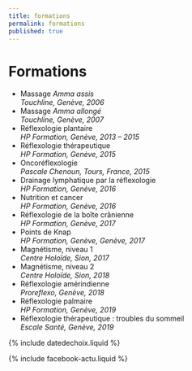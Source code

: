 ```yaml
---
title: formations
permalink: formations
published: true
---
```


# Formations

- Massage *Amma assis*<br/>*Touchline, Genève, 2006*
- Massage *Amma allongé*<br/>*Touchline, Genève, 2007*
- Réflexologie plantaire<br/>*HP Formation, Genève, 2013 – 2015*
- Réflexologie thérapeutique<br/>*HP Formation, Genève, 2015*
- Oncoréflexologie<br/>*Pascale Chenoun, Tours, France, 2015*
- Drainage lymphatique par la réflexologie<br/>*HP Formation, Genève, 2016*
- Nutrition et cancer<br/>*HP Formation, Genève, 2016*
- Réflexologie de la boîte crânienne<br/>*HP Formation, Genève, 2017*
- Points de Knap<br/>*HP Formation, Genève, Genève, 2017*
- Magnétisme, niveau 1<br/>*Centre Holoïde, Sion, 2017*
- Magnétisme, niveau 2<br/>*Centre Holoïde, Sion, 2018*
- Réflexologie amérindienne<br/>*Proreflexo, Genève, 2018*
- Réflexologie palmaire<br/>*HP Formation, Genève, 2019*
- Réflexologie thérapeutique : troubles du sommeil<br/>*Escale Santé, Genève, 2019*

{% include datedechoix.liquid %}

{% include facebook-actu.liquid %}
